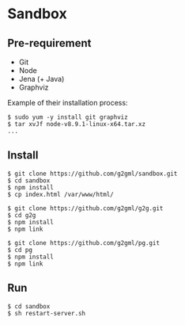 # Sandbox

## Pre-requirement

* Git
* Node
* Jena (+ Java)
* Graphviz

Example of their installation process:

    $ sudo yum -y install git graphviz
    $ tar xvJf node-v8.9.1-linux-x64.tar.xz
    ...

## Install

    $ git clone https://github.com/g2gml/sandbox.git
    $ cd sandbox
    $ npm install
    $ cp index.html /var/www/html/

    $ git clone https://github.com/g2gml/g2g.git
    $ cd g2g
    $ npm install
    $ npm link

    $ git clone https://github.com/g2gml/pg.git
    $ cd pg
    $ npm install
    $ npm link

## Run

    $ cd sandbox
    $ sh restart-server.sh

